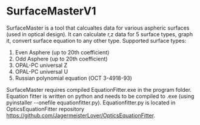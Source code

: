 # SurfaceMasterV1
SurfaceMaster is a tool that calcualtes data for various aspheric surfaces (used in optical design). It can calculate r,z data for 5 surface types, graph it, convert surface equation to any other type.
Supported surface types:
1) Even Asphere (up to 20th coefficient)
2) Odd Asphere (up to 20th coefficient)
3) OPAL-PC universal Z
4) OPAL-PC universal U
5) Russian polynomial equation (ОСТ 3-4918-93) 

SurfaceMaster requires compiled EquationFitter.exe in the program folder. Equation fitter is written on python and needs to be compiled to .exe (using pyinstaller --onefile equationfitter.py).
Equationfitter.py is located in OpticsEquationFitter repository https://github.com/JagermeisterLover/OpticsEquationFitter.
